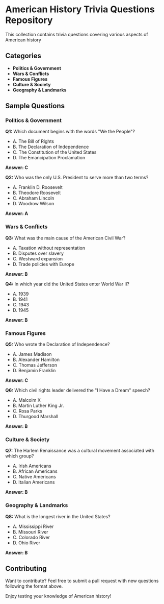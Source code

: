 # American History Trivia Questions Repository

This collection contains trivia questions covering various aspects of American history 

## Categories
- **Politics & Government**
- **Wars & Conflicts**
- **Famous Figures**
- **Culture & Society**
- **Geography & Landmarks**

## Sample Questions


### Politics & Government
**Q1:** Which document begins with the words "We the People"?  
- A. The Bill of Rights  
- B. The Declaration of Independence  
- C. The Constitution of the United States  
- D. The Emancipation Proclamation  

**Answer: C**

**Q2:** Who was the only U.S. President to serve more than two terms?  
- A. Franklin D. Roosevelt  
- B. Theodore Roosevelt  
- C. Abraham Lincoln  
- D. Woodrow Wilson  

**Answer: A**

### Wars & Conflicts
**Q3:** What was the main cause of the American Civil War?  
- A. Taxation without representation  
- B. Disputes over slavery  
- C. Westward expansion  
- D. Trade policies with Europe  

**Answer: B**

**Q4:** In which year did the United States enter World War II?  
- A. 1939  
- B. 1941  
- C. 1943  
- D. 1945  

**Answer: B**

### Famous Figures
**Q5:** Who wrote the Declaration of Independence?  
- A. James Madison  
- B. Alexander Hamilton  
- C. Thomas Jefferson  
- D. Benjamin Franklin  

**Answer: C**

**Q6:** Which civil rights leader delivered the "I Have a Dream" speech?  
- A. Malcolm X  
- B. Martin Luther King Jr.  
- C. Rosa Parks  
- D. Thurgood Marshall  

**Answer: B**

### Culture & Society
**Q7:** The Harlem Renaissance was a cultural movement associated with which group?  
- A. Irish Americans  
- B. African Americans  
- C. Native Americans  
- D. Italian Americans  

**Answer: B**

### Geography & Landmarks
**Q8:** What is the longest river in the United States?  
- A. Mississippi River  
- B. Missouri River  
- C. Colorado River  
- D. Ohio River  

**Answer: B**

## Contributing
Want to contribute? Feel free to submit a pull request with new questions following the format above.

Enjoy testing your knowledge of American history!
